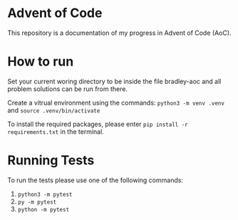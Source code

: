 # Advent of Code

This repository is a documentation of my progress in Advent of Code (AoC).

# How to run
Set your current woring directory to be inside the file bradley-aoc and all problem solutions can be run from there.

Create a vitrual environment using the commands: `python3 -m venv .venv` and `source .venv/bin/activate`

To install the required packages, please enter `pip install -r requirements.txt` in the terminal.

# Running Tests
To run the tests please use one of the following commands:
1. `python3 -m pytest`
2. `py -m pytest`
3. `python -m pytest`
